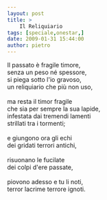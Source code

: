 ```yaml
---
layout: post
title: >
    Il Reliquiario
tags: [speciale,onestar,]
date: 2009-01-31 15:44:00
author: pietro
---
```

Il passato è fragile timore,<br/>senza un peso né spessore,<br/>si piega sotto l'io gravoso,<br/>un reliquiario che più non uso,<br/><br/>ma resta il timor fragile<br/>che sia per sempre la sua lapide,<br/>infestata dai tremendi lamenti<br/>strillati tra i tormenti;<br/><br/>e giungono ora gli echi<br/>dei gridati terrori antichi,<br/><br/>risuonano le fucilate<br/>dei colpi d'ere passate,<br/><br/>piovono adesso e tu li noti,<br/>terror lacrime terrore ignoti.
